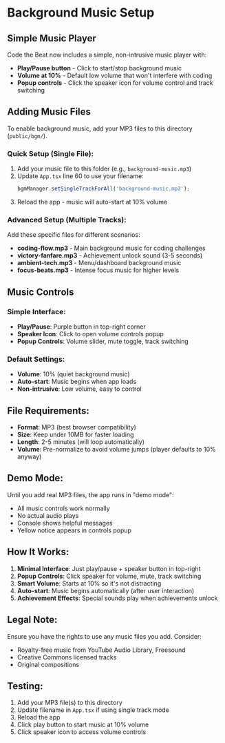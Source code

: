 # Background Music Setup

## Simple Music Player

Code the Beat now includes a simple, non-intrusive music player with:
- **Play/Pause button** - Click to start/stop background music
- **Volume at 10%** - Default low volume that won't interfere with coding
- **Popup controls** - Click the speaker icon for volume control and track switching

## Adding Music Files

To enable background music, add your MP3 files to this directory (`public/bgm/`).

### Quick Setup (Single File):

1. Add your music file to this folder (e.g., `background-music.mp3`)
2. Update `App.tsx` line 60 to use your filename:
   ```typescript
   bgmManager.setSingleTrackForAll('background-music.mp3');
   ```
3. Reload the app - music will auto-start at 10% volume

### Advanced Setup (Multiple Tracks):

Add these specific files for different scenarios:
- **coding-flow.mp3** - Main background music for coding challenges
- **victory-fanfare.mp3** - Achievement unlock sound (3-5 seconds)
- **ambient-tech.mp3** - Menu/dashboard background music
- **focus-beats.mp3** - Intense focus music for higher levels

## Music Controls

### Simple Interface:
- **Play/Pause**: Purple button in top-right corner
- **Speaker Icon**: Click to open volume controls popup
- **Popup Controls**: Volume slider, mute toggle, track switching

### Default Settings:
- **Volume**: 10% (quiet background music)
- **Auto-start**: Music begins when app loads
- **Non-intrusive**: Low volume, easy to control

## File Requirements:

- **Format**: MP3 (best browser compatibility)
- **Size**: Keep under 10MB for faster loading
- **Length**: 2-5 minutes (will loop automatically)
- **Volume**: Pre-normalize to avoid volume jumps (player defaults to 10% anyway)

## Demo Mode:

Until you add real MP3 files, the app runs in "demo mode":
- All music controls work normally
- No actual audio plays
- Console shows helpful messages
- Yellow notice appears in controls popup

## How It Works:

1. **Minimal Interface**: Just play/pause + speaker button in top-right
2. **Popup Controls**: Click speaker for volume, mute, track switching
3. **Smart Volume**: Starts at 10% so it's not distracting
4. **Auto-start**: Music begins automatically (after user interaction)
5. **Achievement Effects**: Special sounds play when achievements unlock

## Legal Note:

Ensure you have the rights to use any music files you add. Consider:
- Royalty-free music from YouTube Audio Library, Freesound
- Creative Commons licensed tracks
- Original compositions

## Testing:

1. Add your MP3 file(s) to this directory
2. Update filename in `App.tsx` if using single track mode
3. Reload the app
4. Click play button to start music at 10% volume
5. Click speaker icon to access volume controls
